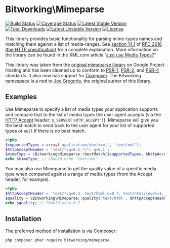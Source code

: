 # Bitworking\Mimeparse

[![Build Status](https://travis-ci.org/ramsey/mimeparse.svg?branch=master)](https://travis-ci.org/ramsey/mimeparse)
[![Coverage Status](https://coveralls.io/repos/ramsey/mimeparse/badge.svg?branch=master)](https://coveralls.io/r/ramsey/mimeparse)
[![Latest Stable Version](https://poser.pugx.org/bitworking/mimeparse/v/stable.svg)](https://packagist.org/packages/bitworking/mimeparse)
[![Total Downloads](https://poser.pugx.org/bitworking/mimeparse/downloads.svg)](https://packagist.org/packages/bitworking/mimeparse)
[![Latest Unstable Version](https://poser.pugx.org/bitworking/mimeparse/v/unstable.svg)](https://packagist.org/packages/bitworking/mimeparse)
[![License](https://poser.pugx.org/bitworking/mimeparse/license.svg)](https://packagist.org/packages/bitworking/mimeparse)

This library provides basic functionality for parsing mime-types names and
matching them against a list of media-ranges. See [section 14.1][http-accept] of
[RFC 2616 (the HTTP specification)][http] for a complete explanation. More
information on the library can be found in the XML.com article
"[Just use Media Types?][jgregorio-restful]"

This library was taken from the [original mimeparse library][mimeparse]
on Google Project Hosting and has been cleaned up to conform to [PSR-1][],
[PSR-2][], and [PSR-4][] standards. It also now has support for [Composer][].
The Bitworking namespace is a nod to [Joe Gregorio][jgregorio], the original
author of this library.

## Examples

Use Mimeparse to specify a list of media types your application supports and
compare that to the list of media types the user agent accepts (via the
[HTTP Accept][http-accept] header; `$_SERVER['HTTP_ACCEPT']`). Mimeparse will
give you the best match to send back to the user agent for your list of
supported types or `null` if there is no best match.

```php
<?php
$supportedTypes = array('application/xbel+xml', 'text/xml');
$httpAcceptHeader = 'text/*;q=0.5,*/*; q=0.1';
$mimeType = \Bitworking\Mimeparse::bestMatch($supportedTypes, $httpAcceptHeader);
echo $mimeType; // Should echo "text/xml"
```

You may also use Mimeparse to get the quality value of a specific media type
when compared against a range of media types (from the Accept header, for example).

```php
<?php
$httpAcceptHeader = 'text/*;q=0.3, text/html;q=0.7, text/html;level=1, text/html;level=2;q=0.4, *\/*;q=0.5';
$quality = \Bitworking\Mimeparse::quality('text/html', $httpAcceptHeader);
echo $quality; // Should echo 0.7
```

## Installation

The preferred method of installation is via [Composer][]:

```
php composer.phar require bitworking/mimeparse
```


[http-accept]: http://tools.ietf.org/html/rfc2616#section-14.1
[http]: http://tools.ietf.org/html/rfc2616
[jgregorio-restful]: http://www.xml.com/pub/a/2005/06/08/restful.html
[mimeparse]: http://code.google.com/p/mimeparse/
[PSR-1]: http://www.php-fig.org/psr/psr-1/
[PSR-2]: http://www.php-fig.org/psr/psr-2/
[PSR-4]: http://www.php-fig.org/psr/psr-4/
[composer]: http://getcomposer.org/
[jgregorio]: http://bitworking.org/
